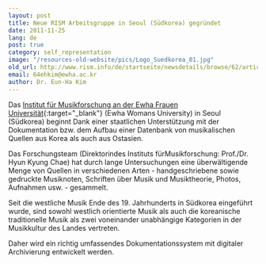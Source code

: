 ```yaml
---
layout: post
title: Neue RISM Arbeitsgruppe in Seoul (Südkorea) gegründet
date: 2011-11-25
lang: de
post: true
category: self_representation
image: "/resources-old-website/pics/Logo_Suedkorea_01.jpg"
old_url: http://www.rism.info/de/startseite/newsdetails/browse/62/article/64/new-rism-working-group-founded-in-seoul-south-korea.html
email: 64ehkim@ewha.ac.kr
author: Dr. Eun-Ha Kim
---
```



Das [Institut für Musikforschung an der Ewha Frauen Universität](http://musicie.ewha.ac.kr/){:target="_blank"} (Ewha Womans University) in Seoul (Südkorea) beginnt Dank einer staatlichen Unterstützung mit der Dokumentation bzw. dem Aufbau einer Datenbank von musikalischen Quellen aus Korea als auch aus Ostasien.

Das Forschungsteam (Direktorindes Instituts fürMusikforschung: Prof./Dr. Hyun Kyung Chae) hat durch lange Untersuchungen eine überwältigende Menge von Quellen in verschiedenen Arten - handgeschriebene sowie gedruckte Musiknoten, Schriften über Musik und Musiktheorie, Photos, Aufnahmen usw. - gesammelt.

Seit die westliche Musik Ende des 19. Jahrhunderts in Südkorea eingeführt wurde, sind sowohl westlich orientierte Musik als auch die koreanische traditionelle Musik als zwei voneinander unabhängige Kategorien in der Musikkultur des Landes vertreten.

Daher wird ein richtig umfassendes Dokumentationssystem mit digitaler Archivierung entwickelt werden.